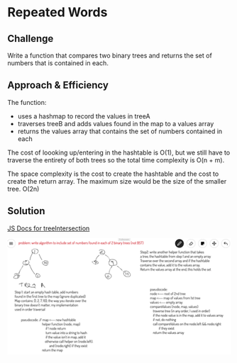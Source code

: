 # Repeated Words

## Challenge
Write a function that compares two binary trees and returns the set of numbers that is contained in each.

## Approach & Efficiency
The function:
- uses a hashmap to record the values in treeA
- traverses treeB and adds values found in the map to
a values array
- returns the values array that contains the set of numbers contained in each

The cost of loooking up/entering in the hashtable is O(1), but we still have to traverse the entirety of both trees so the total time complexity is O(n + m).

The space complexity is the cost to create the hashtable and the cost to create the return array. The maximum size would be the size of the smaller tree. O(2n)

## Solution
[JS Docs for treeIntersection](https://annethor.github.io/data-structures-and-algorithms/out/treeIntersection.js.html)

![Whiteboard for tree intersection](./treeIntersection.png)
